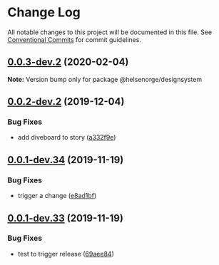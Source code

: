 # Change Log

All notable changes to this project will be documented in this file.
See [Conventional Commits](https://conventionalcommits.org) for commit guidelines.

## [0.0.3-dev.2](https://github.com/helsenorge/designsystem/compare/v0.0.3-dev.1...v0.0.3-dev.2) (2020-02-04)

**Note:** Version bump only for package @helsenorge/designsystem





## [0.0.2-dev.2](https://github.com/helsenorge/designsystem/compare/v0.0.2-dev.1...v0.0.2-dev.2) (2019-12-04)


### Bug Fixes

* add diveboard to story ([a332f9e](https://github.com/helsenorge/designsystem/commit/a332f9e40b912bfde97e48103dc4ba817cc711d7))





## [0.0.1-dev.34](https://github.com/helsenorge/designsystem/compare/v0.0.1-dev.33...v0.0.1-dev.34) (2019-11-19)


### Bug Fixes

* trigger a change ([e8ad1bf](https://github.com/helsenorge/designsystem/commit/e8ad1bfa806811133ea648ee87ef1f7a9a72b645))





## [0.0.1-dev.33](https://github.com/helsenorge/designsystem/compare/v0.0.1-dev.32...v0.0.1-dev.33) (2019-11-19)


### Bug Fixes

* test to trigger release ([69aee84](https://github.com/helsenorge/designsystem/commit/69aee84c9fbfa26089b7a4f9769799f394d45617))
